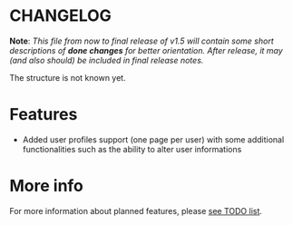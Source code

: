 # CHANGELOG

   **Note**: _This file from now to final release of v1.5 will contain some short descriptions of **done changes**
   for better orientation. After release, it may (and also should) be included in final release notes._
   
   The structure is not known yet.

# Features

   + Added user profiles support (one page per user) with some additional functionalities such as the ability to alter user informations

# More info

For more information about planned features, please [see TODO list](htp://github.com/Kubo2/diggyshelper/blob/HEAD/TODOlist.md).
